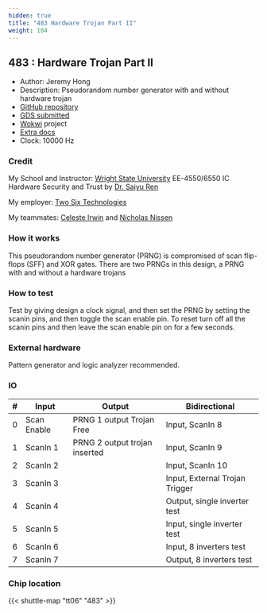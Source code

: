 ```yaml
---
hidden: true
title: "483 Hardware Trojan Part II"
weight: 104
---
```


## 483 : Hardware Trojan Part II

* Author: Jeremy Hong
* Description: Pseudorandom number generator with and without hardware trojan
* [GitHub repository](https://github.com/hongselectronics/HW_Trojan_Rev2)
* [GDS submitted](https://github.com/hongselectronics/HW_Trojan_Rev2/actions/runs/8755314719)
* [Wokwi](https://wokwi.com/projects/395055455727667201) project
* [Extra docs](None)
* Clock: 10000 Hz

<!---

This file is used to generate your project datasheet. Please fill in the information below and delete any unused
sections.

You can also include images in this folder and reference them in the markdown. Each image must be less than
512 kb in size, and the combined size of all images must be less than 1 MB.
-->


### Credit

My School and Instructor: [Wright State University](https://www.wright.edu/) EE-4550/6550 IC Hardware Security and Trust by [Dr. Saiyu Ren](https://people.wright.edu/saiyu.ren)

My employer: [Two Six Technologies](https://twosixtech.com/)

My teammates: [Celeste Irwin](https://www.linkedin.com/in/celeste-irwin-91b122225/) and [Nicholas Nissen](https://www.linkedin.com/in/nicholas-nissen-a512a823/)

### How it works

This pseudorandom number generator (PRNG) is compromised of scan flip-flops (SFF) and XOR gates. There are two PRNGs in this design, a PRNG with and without a hardware trojans

### How to test

Test by giving design a clock signal, and then set the PRNG by setting the scanin pins, and then toggle the scan enable pin. To reset turn off all the scanin pins and then leave the scan enable pin on for a few seconds.

### External hardware

Pattern generator and logic analyzer recommended.


### IO

| # | Input          | Output         | Bidirectional   |
| - | -------------- | -------------- | --------------- |
| 0 | Scan Enable | PRNG 1 output Trojan Free | Input, ScanIn 8 |
| 1 | ScanIn 1 | PRNG 2 output trojan inserted | Input, ScanIn 9 |
| 2 | ScanIn 2 |  | Input, ScanIn 10 |
| 3 | ScanIn 3 |  | Input, External Trojan Trigger |
| 4 | ScanIn 4 |  | Output, single inverter test |
| 5 | ScanIn 5 |  | Input, single inverter test |
| 6 | ScanIn 6 |  | Input, 8 inverters test |
| 7 | ScanIn 7 |  | Output, 8 inverters test |

### Chip location

{{< shuttle-map "tt06" "483" >}}
